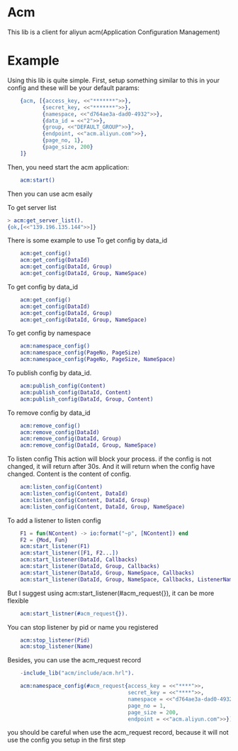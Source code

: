 Acm
========

This lib is a client for aliyun acm(Application Configuration Management)

Example
=======

Using this lib is quite simple. First, setup something similar to this in your config and these will be your default params:

```erlang
    {acm, [{access_key, <<"*******">>}, 
           {secret_key, <<"*******">>},
           {namespace, <<"d764ae3a-dad0-4932">>},
           {data_id = <<"2">>},
           {group, <<"DEFAULT_GROUP">>},
           {endpoint, <<"acm.aliyun.com">>},
           {page_no, 1},
           {page_size, 200}
    ]}
```
Then, you need start the acm application:

```erlang
    acm:start()
```
Then you can use acm esaily

To get server list
```erlang
> acm:get_server_list().            
{ok,[<<"139.196.135.144">>]}
```
There is some example to use 
To get config by data_id
```erlang
    acm:get_config()
    acm:get_config(DataId)
    acm:get_config(DataId, Group)
    acm:get_config(DataId, Group, NameSpace)
```
To get config by data_id
```erlang
    acm:get_config()
    acm:get_config(DataId)
    acm:get_config(DataId, Group)
    acm:get_config(DataId, Group, NameSpace)
```
To get config by namespace
```erlang
    acm:namespace_config()
    acm:namespace_config(PageNo, PageSize)
    acm:namespace_config(PageNo, PageSize, NameSpace)
```

To publish config by data_id.
```erlang
    acm:publish_config(Content)
    acm:publish_config(DataId, Content)
    acm:publish_config(DataId, Group, Content)
```

To remove config by data_id
```erlang
    acm:remove_config()
    acm:remove_config(DataId)
    acm:remove_config(DataId, Group)
    acm:remove_config(DataId, Group, NameSpace)
```

To listen config
This action will block your process. if the config is not changed, it will return after 30s. And it will return when the config have changed. Content is the content of config.
```erlang
    acm:listen_config(Content)
    acm:listen_config(Content, DataId)
    acm:listen_config(Content, DataId, Group)
    acm:listen_config(Content, DataId, Group, NameSpace)
```

To add a listener to listen config
```erlang
    F1 = fun(NContent) -> io:format("~p", [NContent]) end
    F2 = {Mod, Fun}
    acm:start_listener(F1)
    acm:start_listener([F1, F2...])
    acm:start_listener(DataId, Callbacks)
    acm:start_listener(DataId, Group, Callbacks)
    acm:start_listener(DataId, Group, NameSpace, Callbacks)
    acm:start_listener(DataId, Group, NameSpace, Callbacks, ListenerName)
```
But I suggest using acm:start_listener(#acm_request{}), it can be more flexible
```erlang
    acm:start_listner(#acm_request{}).
```

You can stop listener by pid or name you registered
```erlang
    acm:stop_listener(Pid)
    acm:stop_listener(Name)
```

Besides, you can use the acm_request record

```erlang
    -include_lib("acm/include/acm.hrl").

    acm:namespace_config(#acm_request{access_key = <<"****">>, 
                                      secret_key = <<"****">>, 
                                      namespace = <<"d764ae3a-dad0-4932-8946-875e89978817">>, 
                                      page_no = 1, 
                                      page_size = 200,
                                      endpoint = <<"acm.aliyun.com">>}).
```
you should be careful when use the acm_request record, because it will not use the config you setup in the first step